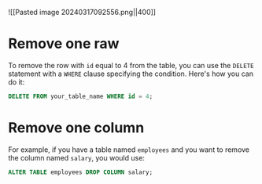 ![[Pasted image 20240317092556.png||400]]
# Remove one raw
  
To remove the row with `id` equal to 4 from the table, you can use the `DELETE` statement with a `WHERE` clause specifying the condition. Here's how you can do it:
```sql
DELETE FROM your_table_name WHERE id = 4;
```

# Remove one column 
For example, if you have a table named `employees` and you want to remove the column named `salary`, you would use:

```sql
ALTER TABLE employees DROP COLUMN salary;
```

